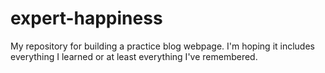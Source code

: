 # expert-happiness
My repository for building a practice blog webpage. I'm hoping it includes everything I learned or at least everything I've remembered. 

